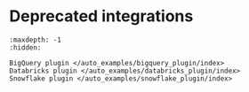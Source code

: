 # Deprecated integrations

```{toctree}
:maxdepth: -1
:hidden:

BigQuery plugin </auto_examples/bigquery_plugin/index>
Databricks plugin </auto_examples/databricks_plugin/index>
Snowflake plugin </auto_examples/snowflake_plugin/index>
```

